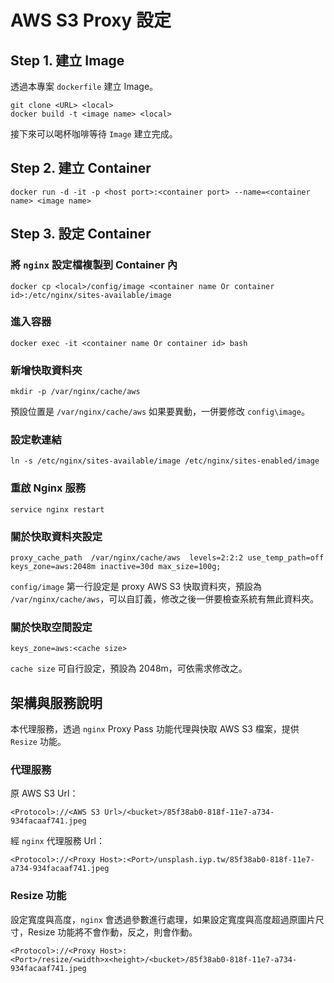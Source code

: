 # AWS S3 Proxy 設定

## Step 1. 建立 Image

透過本專案 `dockerfile` 建立 Image。

```
git clone <URL> <local>
docker build -t <image name> <local>
```

接下來可以喝杯咖啡等待 `Image` 建立完成。

## Step 2. 建立 Container

```
docker run -d -it -p <host port>:<container port> --name=<container name> <image name>
```

## Step 3. 設定 Container

### 將 `nginx` 設定檔複製到 Container 內

```
docker cp <local>/config/image <container name Or container id>:/etc/nginx/sites-available/image
```

### 進入容器

```
docker exec -it <container name Or container id> bash
```

### 新增快取資料夾

```
mkdir -p /var/nginx/cache/aws
```

預設位置是 `/var/nginx/cache/aws` 如果要異動，一併要修改 `config\image`。


### 設定軟連結

```
ln -s /etc/nginx/sites-available/image /etc/nginx/sites-enabled/image
```

### 重啟 Nginx 服務

```
service nginx restart
```

### 關於快取資料夾設定

```
proxy_cache_path  /var/nginx/cache/aws  levels=2:2:2 use_temp_path=off keys_zone=aws:2048m inactive=30d max_size=100g;
```

`config/image` 第一行設定是 proxy AWS S3 快取資料夾，預設為 `/var/nginx/cache/aws`，可以自訂義，修改之後一併要檢查系統有無此資料夾。

### 關於快取空間設定

```
keys_zone=aws:<cache size>
```

`cache size` 可自行設定，預設為 2048m，可依需求修改之。

## 架構與服務說明

本代理服務，透過 `nginx` Proxy Pass 功能代理與快取 AWS S3 檔案，提供 `Resize` 功能。

### 代理服務

原 AWS S3 Url：

```
<Protocol>://<AWS S3 Url>/<bucket>/85f38ab0-818f-11e7-a734-934facaaf741.jpeg
```

經 `nginx` 代理服務 Url：

```
<Protocol>://<Proxy Host>:<Port>/unsplash.iyp.tw/85f38ab0-818f-11e7-a734-934facaaf741.jpeg
```

### Resize 功能

設定寬度與高度，`nginx` 會透過參數進行處理，如果設定寬度與高度超過原圖片尺寸，Resize 功能將不會作動，反之，則會作動。

```
<Protocol>://<Proxy Host>:<Port>/resize/<width>x<height>/<bucket>/85f38ab0-818f-11e7-a734-934facaaf741.jpeg
```


